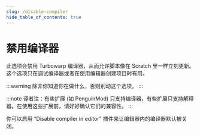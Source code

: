 ```yaml
---
slug: /disable-compiler
hide_table_of_contents: true
---
```


# 禁用编译器

此选项会禁用 Turbowarp 编译器，从而允许脚本像在 Scratch 里一样立刻更新。这个选项只在调试编译器或者在使用编辑器创建项目时有用。

:::warning
除非你知道你在做什么，否则别动这个选项。
:::

:::note
译者注：有些扩展 (如 PenguinMod) 只支持编译器，有些扩展只支持解释器。在使用这些扩展前，请好好确认它们的兼容性。
:::

你可以启用 “Disable compiler in editor” 插件来让编辑器内的编译器默认被关闭。
